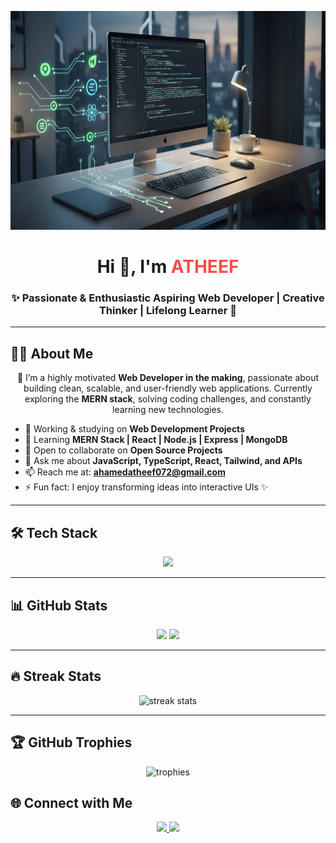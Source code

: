 <!-- Banner -->
<p align="center">
  <img src="https://github.com/AhamedAtheef/AhamedAtheef/blob/main/assets/banner..jpg?raw=true" 
       alt="Banner" width="850" height="350" />
</p>

<h1 align="center">Hi 👋, I'm <span style="color:#ff4b4b;">ATHEEF</span></h1>
<h3 align="center">✨ Passionate & Enthusiastic Aspiring Web Developer | Creative Thinker | Lifelong Learner 🚀</h3>

---

## 👨‍💻 About Me  
<p align="center">
🌟 I’m a highly motivated <b>Web Developer in the making</b>, passionate about building clean, scalable, and user-friendly web applications.  
Currently exploring the <b>MERN stack</b>, solving coding challenges, and constantly learning new technologies.  
</p>

- 🔭 Working & studying on **Web Development Projects**  
- 🌱 Learning **MERN Stack | React | Node.js | Express | MongoDB**  
- 👯 Open to collaborate on **Open Source Projects**  
- 💬 Ask me about **JavaScript, TypeScript, React, Tailwind, and APIs**  
- 📫 Reach me at: **ahamedatheef072@gmail.com**  
- ⚡ Fun fact: I enjoy transforming ideas into interactive UIs ✨  

---

## 🛠️ Tech Stack  

<p align="center">
  <img src="https://skillicons.dev/icons?i=html,css,js,ts,react,tailwind,nodejs,express,mongodb,git,github,vscode,supabase" />
</p>

---

## 📊 GitHub Stats  

<p align="center">
  <img src="https://github-readme-stats.vercel.app/api?username=AhamedAtheef&show_icons=true&theme=tokyonight" height="180px" />
  <img src="https://github-readme-stats.vercel.app/api/top-langs/?username=AhamedAtheef&layout=compact&theme=tokyonight" height="180px" />
</p>

---

## 🔥 Streak Stats  

<p align="center">
  <img src="https://github-readme-streak-stats.herokuapp.com?user=AhamedAtheef&theme=tokyonight" alt="streak stats"/>
</p>

---
## 🏆 GitHub Trophies  

<p align="center">
  <img src="https://github-profile-trophy.vercel.app/?username=AhamedAtheef&theme=radical&no-frame=true&no-bg=true&margin-w=15&margin-h=15" alt="trophies"/>
</p>

## 🌐 Connect with Me  

<p align="center">
  <a href="https://www.linkedin.com/in/ahamed-atheef-50b117385">
    <img src="https://skillicons.dev/icons?i=linkedin" />
  </a>
  <a href="mailto:ahamedatheef072@gmail.com">
    <img src="https://skillicons.dev/icons?i=gmail" />
  </a>
</p>
